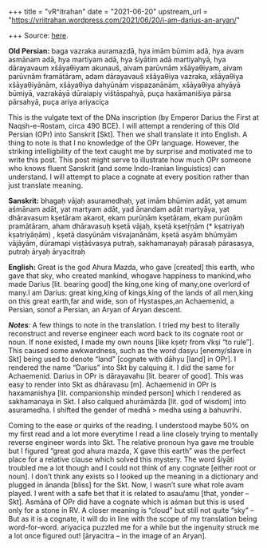 +++
title = "vR^itrahan"
date = "2021-06-20"
upstream_url = "https://vriitrahan.wordpress.com/2021/06/20/i-am-darius-an-aryan/"

+++
Source: [here](https://vriitrahan.wordpress.com/2021/06/20/i-am-darius-an-aryan/).

**Old Persian:** baga vazraka auramazdā, hya imām būmim adā, hya avam
asmānam adā, hya martiyam adā, hya šiyātim adā martiyahyā, hya
dārayavaum xšāyaθiyam akunauš, aivam parūvnām xšāyaθiyam, aivam parūvnām
framātāram, adam dārayavauš xšāyaθiya vazraka, xšāyaθiya xšāyaθiyānām,
xšāyaθiya dahyūnām vispazanānām, xšāyaθiya ahyāyā būmiyā, vazrakāyā
dūraiapiy vištāspahyā, puça haxāmanišiya pārsa pārsahyā, puça ariya
ariyaciça

This is the vulgate text of the DNa inscription (by Emperor Darius the
First at Naqsh-e-Rostam, circa 490 BCE). I will attempt a rendering of
this Old Persian (OPr) into Sanskrit \[Skt\]. Then we shall translate it
into English. A thing to note is that I no knowledge of the OPr
language. However, the striking intelligbility of the text caught me by
surprise and motivated me to write this post. This post might serve to
illustrate how much OPr someone who knows fluent Sanskrit (and some
Indo-Iranian linguistics) can understand. I will attempt to place a
cognate at every position rather than just translate meaning.

**Sanskrit:** bhagaḥ vājaḥ asuramedhaḥ, yat imām bhūmim adāt, yat amum
aśmānam adāt, yat martyam adāt, yad ānandam adāt martyāya, yat
dhāravasum kṣetāram akarot, ekam purūṇām kṣetāram, ekam purūṇām
pramātāram, aham dhāravasuḥ kṣetā vājaḥ, kṣetā kṣetṝṇām (\* kṣatriyaḥ
kṣatriyāṇām) , kṣetā dasyūnām viśvajanānām, kṣetā asyām bhūmyām vājāyām,
dūramapi viṣṭāśvasya putraḥ, sakhamanayaḥ pārasaḥ pārasasya, putraḥ
āryaḥ āryacitraḥ

**English:** Great is the god Ahura Mazda, who gave \[created\] this
earth, who gave that sky, who created mankind, whogave happiness to
mankind,who made Darius \[lit. bearing good\] the king,one king of
many,one overlord of many.I am Darius: great king,king of
kings,king of the lands of all men,king on this great earth,far and
wide, son of Hystaspes,an Achaemenid, a Persian, sonof a Persian, an
Aryan of Aryan descent.

***Notes**:* A few things to note in the translation. I tried my best to
literally reconstruct and reverse engineer each word back to its cognate
root or noun. If none existed, I made my own nouns \[like kṣetṛ from
√kṣi “to rule”\]. This caused some awkwardness, such as the word dasyu
\[enemy/slave in Skt\] being used to denote “land” \[cognate with dāhyu
\[land\] in OPr\]. I rendered the name “Darius” into Skt by calquing it.
I did the same for Achaemenid. Darius in OPr is dārayavahu \[lit. bearer
of good\]. This was easy to render into Skt as dhāravasu \[m\].
Achaemenid in OPr is haxamanishya \[lit. companionship minded person\]
which I rendered as sakhamanaya in Skt. I also calqued ahurāmāzda \[lit.
god of wisdom\] into asuramedha. I shifted the gender of medhā \> medha
using a bahuvrihi.  
  
Coming to the ease or quirks of the reading. I understood maybe 50% on
my first read and a lot more everytime I read a line closely trying to
mentally reverse engineer words into Skt. The relative pronoun hya gave
me trouble but I figured “great god ahura mazda, X gave this earth” was
the perfect place for a relative clause which solved this mystery. The
word šiyāti troubled me a lot though and I could not think of any
cognate \[either root or noun\]. I don’t think any exists so I looked up
the meaning in a dictionary and plugged in ānanda \[bliss\] for the Skt.
Now, I wasn’t sure what role avam played. I went with a safe bet that it
is related to asau/amu \[that, yonder – Skt\]. Asmāna of OPr did have a
cognate which is aśman but this is used only for a stone in RV. A closer
meaning is “cloud” but still not quite “sky” – But as it is a cognate,
it will do in line with the scope of my translation being word-for-word.
ariyaciça puzzled me for a while but the ingenuity struck me a lot once
figured out! \[āryacitra – in the image of an Aryan\].

